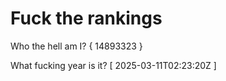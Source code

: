 # Fuck the rankings

Who the hell am I?
{ 14893323 }

What fucking year is it?
[ 2025-03-11T02:23:20Z ]
